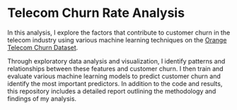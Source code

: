 # Telecom Churn Rate Analysis

In this analysis, I explore the factors that contribute to customer churn in the telecom industry using various machine learning techniques on the [Orange Telecom Churn Dataset](https://www.kaggle.com/datasets/mnassrib/telecom-churn-datasets?select=churn-bigml-80.csv). 

Through exploratory data analysis and visualization, I identify patterns and relationships between these features and customer churn. I then train and evaluate various machine learning models to predict customer churn and identify the most important predictors. In addition to the code and results, this repository includes a detailed report outlining the methodology and findings of my analysis.
